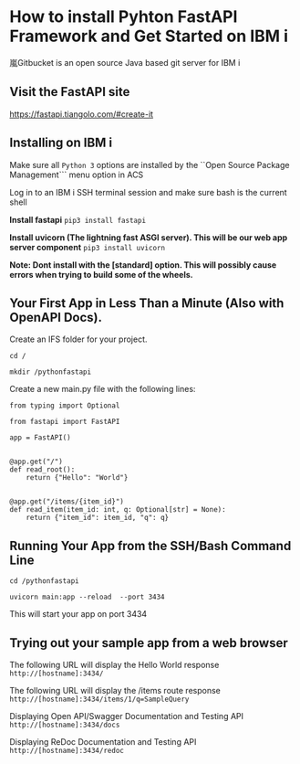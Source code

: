 # How to install Pyhton FastAPI Framework and Get Started on IBM i 
嵐Gitbucket is an open source Java based git server for IBM i 

## Visit the FastAPI site

https://fastapi.tiangolo.com/#create-it

## Installing on IBM i 

Make sure all ```Python 3``` options are installed by the ``Open Source Package Management``` menu option in ACS

Log in to an IBM i SSH terminal session and make sure bash is the current shell

**Install fastapi**
```pip3 install fastapi```

**Install uvicorn (The lightning fast ASGI server). This will be our web app server component**
```pip3 install uvicorn```  

**Note: Dont install with the [standard] option. This will possibly cause errors when trying to build some of the wheels.**

## Your First App in Less Than a Minute (Also with OpenAPI Docs).

Create an IFS folder for your project. 
```
cd /

mkdir /pythonfastapi
```

Create a new main.py file with the following lines:

```
from typing import Optional

from fastapi import FastAPI

app = FastAPI()


@app.get("/")
def read_root():
    return {"Hello": "World"}


@app.get("/items/{item_id}")
def read_item(item_id: int, q: Optional[str] = None):
    return {"item_id": item_id, "q": q}
```


## Running Your App from the SSH/Bash Command Line

```
cd /pythonfastapi

uvicorn main:app --reload  --port 3434
```

This will start your app on port 3434

## Trying out your sample app from a web browser

The following URL will display the Hello World response
```http://[hostname]:3434/```   

The following URL will display the /items route response
```http://[hostname]:3434/items/1/q=SampleQuery```   

Displaying Open API/Swagger Documentation and Testing API
```http://[hostname]:3434/docs```  

Displaying ReDoc Documentation and Testing API
```http://[hostname]:3434/redoc```  
